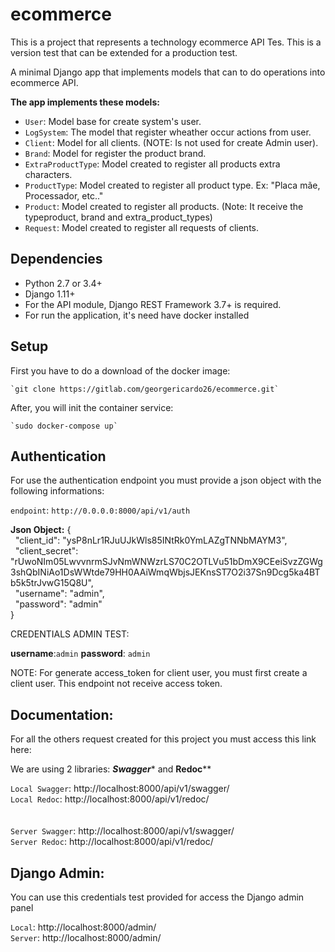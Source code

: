 # ecommerce

This is a project that represents a technology ecommerce API Tes. This is a version test that can be extended for a production test.

A minimal Django app that implements models that can to do operations into ecommerce API.



****The app implements these models:****

 - ``User``: Model base for create system's user.
 - ``LogSystem``: The model that register wheather occur actions from user.
 - ``Client``: Model for all clients. (NOTE: Is not used for create Admin user).
 - ``Brand``: Model for register the product brand.
 - ``ExtraProductType``: Model created to register all products extra characters.
 - ``ProductType``: Model created to register all product type. Ex: "Placa mãe, Processador, etc.."
 - ``Product``: Model created to register all products. (Note: It receive the typeproduct, brand and extra_product_types)
 - ``Request``: Model created to register all requests of clients.

Dependencies
------------
- Python 2.7 or 3.4+
- Django 1.11+
- For the API module, Django REST Framework 3.7+ is required.
- For run the application, it's need have docker installed

Setup
------------

First you have to do a download of the docker image:

    `git clone https://gitlab.com/georgericardo26/ecommerce.git`

After, you will init the container service:

    `sudo docker-compose up`

Authentication
------------

For use the authentication endpoint you must provide a json object with the following informations:

``endpoint``: `http://0.0.0.0:8000/api/v1/auth`

**Json Object:**
 {<br>
    &nbsp;&nbsp;"client_id": "ysP8nLr1RJuUJkWls85INtRk0YmLAZgTNNbMAYM3",<br>
    &nbsp;&nbsp;"client_secret": "rUwoNIm05LwvvnrmSJvNmWNWzrLS70C2OTLVu51bDmX9CEeiSvzZGWg3shQbINiAo1DsWWtde79HH0AAiWmqWbjsJEKnsST7O2i37Sn9Dcg5ka4BTb5k5trJvwG15Q8U",<br>
	&nbsp;&nbsp;"username": "admin",<br>
	&nbsp;&nbsp;"password": "admin"<br>
}


CREDENTIALS ADMIN TEST:

**username**:`admin`
**password**: `admin`


NOTE: For generate access_token for client user, you must first create a client user. This endpoint not receive access token.


Documentation:
------------
For all the others request created for this project you must access this link here:

We are using 2 libraries: ***Swagger**** and **Redoc****

`Local Swagger`: http://localhost:8000/api/v1/swagger/<br>
`Local Redoc`: http://localhost:8000/api/v1/redoc/<br>
<br><br>
`Server Swagger`: http://localhost:8000/api/v1/swagger/<br>
`Server Redoc`: http://localhost:8000/api/v1/redoc/<br>

Django Admin:
------------

You can use this credentials test provided for access the Django admin panel

`Local`: http://localhost:8000/admin/<br>
`Server`: http://localhost:8000/admin/<br>


